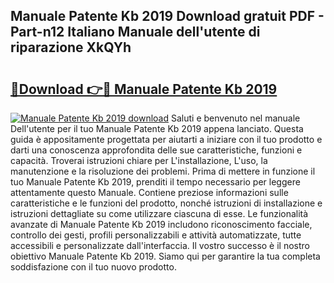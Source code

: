 ## Manuale Patente Kb 2019 Download gratuit PDF - Part-n12 Italiano Manuale dell'utente di riparazione XkQYh

# <h2><a href="http://df9uvj9.blite.top/?on=Manuale+Patente+Kb+2019">🔗Download 👉🔴 Manuale Patente Kb 2019</a></h2>

[![Manuale Patente Kb 2019 download](https://i.imgur.com/lujVjoI.png)](http://df9uvj9.blite.top/?on=Manuale+Patente+Kb+2019)
Saluti e benvenuto nel manuale Dell'utente per il tuo Manuale Patente Kb 2019 appena lanciato. Questa guida è appositamente progettata per aiutarti a iniziare con il tuo prodotto e darti una conoscenza approfondita delle sue caratteristiche, funzioni e capacità. Troverai istruzioni chiare per L'installazione, L'uso, la manutenzione e la risoluzione dei problemi. Prima di mettere in funzione il tuo Manuale Patente Kb 2019, prenditi il tempo necessario per leggere attentamente questo Manuale. Contiene preziose informazioni sulle caratteristiche e le funzioni del prodotto, nonché istruzioni di installazione e istruzioni dettagliate su come utilizzare ciascuna di esse. Le funzionalità avanzate di Manuale Patente Kb 2019 includono riconoscimento facciale, controllo dei gesti, profili personalizzabili e attività automatizzate, tutte accessibili e personalizzate dall'interfaccia. Il vostro successo è il nostro obiettivo Manuale Patente Kb 2019. Siamo qui per garantire la tua completa soddisfazione con il tuo nuovo prodotto.
